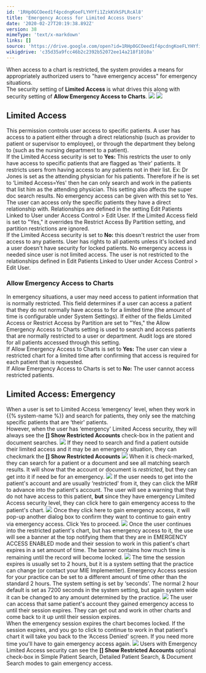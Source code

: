 ```yaml
---
id: '1RHp0GCOeed1f4pcdngKoeFLYHYfi1ZzkKVkSPLRcAl8'
title: 'Emergency Access for Limited Access Users'
date: '2020-02-27T20:19:38.892Z'
version: 38
mimeType: 'text/x-markdown'
links: []
source: 'https://drive.google.com/open?id=1RHp0GCOeed1f4pcdngKoeFLYHYfi1ZzkKVkSPLRcAl8'
wikigdrive: 'c35d35a9fcc46b2c2392b52072ee14a218f1010a'
---
```

When access to a chart is restricted, the system provides a means for appropriately authorized users to "have emergency access" for emergency situations.  
The security setting of **Limited Access** is what drives this along with security setting of **Allow Emergency Access to Charts**.
![](../emergency-access-for-limited-access-users.assets/9f08cfcac89d6def5ecc7db2523a8eda.png)
![](../emergency-access-for-limited-access-users.assets/c592f09d902eac546a570a47d1bb673a.png)

## Limited Access

This permission controls user access to specific patients. A user has access to a patient either through a direct relationship (such as provider to patient or supervisor to employee), or through the department they belong to (such as the nursing department to a patient).  
If the Limited Access security is set to **Yes:** This restricts the user to only have access to specific patients that are flagged as ‘their' patients. It restricts users from having access to any patients not in their list. Ex: Dr Jones is set as the attending physician for his patients. Therefore if he is set to ‘Limited Access=Yes' then he can only search and work in the patients that list him as the attending physician. This setting also affects the super doc search results. No emergency access can be given with this set to Yes. The user can access only the specific patients they have a direct relationship with. Relationships are defined in the setting Edit Patients Linked to User under Access Control > Edit User. If the Limited Access field is set to "Yes," it overrides the Restrict Access By Partition setting, and partition restrictions are ignored.  
If the Limited Access security is set to **No:** this doesn't restrict the user from access to any patients. User has rights to all patients unless it's locked and a user doesn't have security for locked patients. No emergency access is needed since user is not limited access. The user is not restricted to the relationships defined in Edit Patients Linked to User under Access Control > Edit User.

### Allow Emergency Access to Charts

In emergency situations, a user may need access to patient information that is normally restricted. This field determines if a user can access a patient that they do not normally have access to for a limited time (the amount of time is configurable under System Settings). If either of the fields Limited Access or Restrict Access by Partition are set to "Yes," the Allow Emergency Access to Charts setting is used to search and access patients that are normally restricted to a user or department. Audit logs are stored for all patients accessed through this setting.  
If Allow Emergency Access to Charts is set to **Yes:** The user can view a restricted chart for a limited time after confirming that access is required for each patient that is requested.  
If Allow Emergency Access to Charts is set to **No:** The user cannot access restricted patients.

## Limited Access: Emergency

When a user is set to Limited Access ‘emergency' level, when they work in {{% system-name %}} and search for patients, they only see the matching specific patients that are ‘their' patients.  
However, when the user has ‘emergency' Limited Access security, they will always see the **[] Show Restricted Accounts** check-box in the patient and document searches.
![](../emergency-access-for-limited-access-users.assets/0f090163d565a97d996e7c89e8114398.png)
If they need to search and find a patient outside their limited access and it may be an emergency situation, they can checkmark the **[] Show Restricted Accounts**
![](../emergency-access-for-limited-access-users.assets/4f0dae734442a57edd166f67bf55127d.png)
When it is check-marked, they can search for a patient or a document and see all matching search results. It will show that the account or document is *restricted*, but they can get into it if need be for an emergency.
![](../emergency-access-for-limited-access-users.assets/73398a7f4f3da1060ade6b607eff63c5.png)
If the user needs to get into the patient's account and are usually ‘restricted' from it, they can click the MR# to advance into the patient's account. The user will see a warning that they do not have access to this patient, **but** since they have emergency Limited Access security level, they can click here to gain emergency access to the patient's chart.
![](../emergency-access-for-limited-access-users.assets/601164c73621c815448324fcde63889e.png)
Once they click here to gain emergency access, it will pop-up another dialog box to confirm they want to continue to gain entry via emergency access. Click Yes to proceed.
![](../emergency-access-for-limited-access-users.assets/65918b58905d489a33a0d552ea9cbb1c.png)
Once the user continues into the restricted patient's chart, but has emergency access to it, the use will see a banner at the top notifying them that they are in EMERGENCY ACCESS ENABLED mode and their session to work in this patient's chart expires in a set amount of time. The banner contains how much time is remaining until the record will become locked.
![](../emergency-access-for-limited-access-users.assets/967168069a77e96ae8009a0236ce8364.png)
The time the session expires is usually set to 2 hours, but it is a system setting that the practice can change (or contact your MIE Implementer). Emergency Access session for your practice can be set to a different amount of time other than the standard 2 hours. The system setting is set by ‘seconds'. The normal 2 hour default is set as 7200 seconds in the system setting, but again system wide it can be changed to any amount determined by the practice.
![](../emergency-access-for-limited-access-users.assets/4b764acc6f815d1b3878b8980e51d14c.png)
The user can access that same patient's account they gained emergency access to until their session expires. They can get out and work in other charts and come back to it up until their session expires.  
When the emergency session expires the chart becomes locked. If the session expires, and you go to click to continue to work in that patient's chart it will take you back to the ‘Access Denied' screen. If you need more time you'll have to gain emergency access again.
![](../emergency-access-for-limited-access-users.assets/601164c73621c815448324fcde63889e.png)
Users with Emergency Limited Access security can see the **[] Show Restricted Accounts** optional check-box in Simple Patient Search, Detailed Patient Search, & Document Search modes to gain emergency access.
